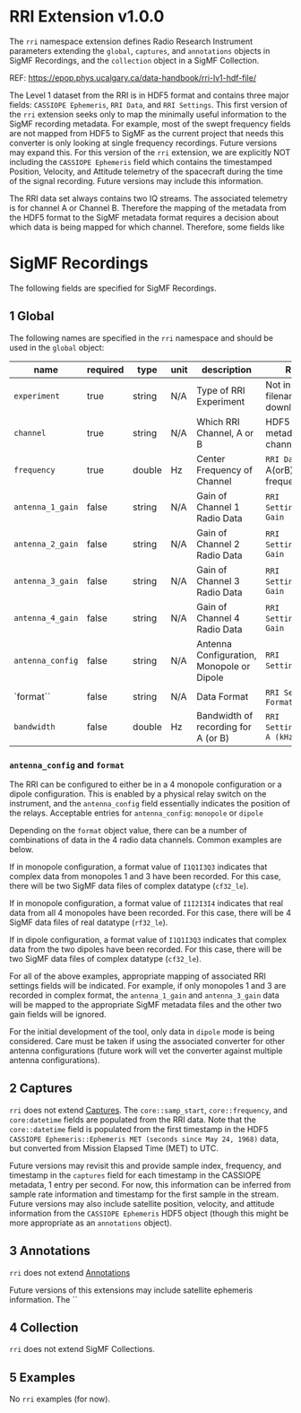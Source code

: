 # RRI Extension v1.0.0

The `rri` namespace extension defines Radio Research Instrument parameters extending the `global`, `captures`, and `annotations` objects in SigMF Recordings, and the `collection` object in a SigMF Collection.

REF: https://epop.phys.ucalgary.ca/data-handbook/rri-lv1-hdf-file/

The Level 1 dataset from the RRI is in HDF5 format and contains three major fields: `CASSIOPE Ephemeris`, `RRI Data`, and `RRI Settings`. This first version of the `rri` extension seeks only to map the minimally useful information to the SigMF recording metadata.  For example, most of the swept frequency fields are not mapped from HDF5 to SigMF as the current project that needs this converter is only looking at single frequency recordings.  Future versions may expand this. For this version of the `rri` extension, we are explicitly NOT including the `CASSIOPE Ephemeris` field which contains the timestamped Position, Velocity, and Attitude telemetry of the spacecraft during the time of the signal recording.  Future versions may include this information.

The RRI data set always contains two IQ streams.  The associated telemetry is for channel A or Channel B.  Therefore the mapping of the metadata from the HDF5 format to the SigMF metadata format requires a decision about which data is being mapped for which channel.  Therefore, some fields like

# SigMF Recordings

The following fields are specified for SigMF Recordings.

## 1 Global

The following names are specified in the `rri` namespace and should be used in the `global` object:

|name|required|type|unit|description|RRI HDF5|
|----|--------|----|----|-----------|--------|
|`experiment`    |true |string|N/A|Type of RRI Experiment|Not in HDF5 data, filename of downloaded data|
|`channel`       |true |string|N/A|Which RRI Channel, A or B|HDF5 contains metadata for each channel|
|`frequency`     |true |double|Hz |Center Frequency of Channel| `RRI Data`:Channel A(orB) frequencies (Hz)|
|`antenna_1_gain`|false|string|N/A|Gain of Channel 1 Radio Data|`RRI Settings`:`Antenna 1 Gain`|
|`antenna_2_gain`|false|string|N/A|Gain of Channel 2 Radio Data|`RRI Settings`:`Antenna 2 Gain`|
|`antenna_3_gain`|false|string|N/A|Gain of Channel 3 Radio Data|`RRI Settings`:`Antenna 3 Gain`|
|`antenna_4_gain`|false|string|N/A|Gain of Channel 4 Radio Data|`RRI Settings`:`Antenna 4 Gain`|
|`antenna_config`|false|string|N/A|Antenna Configuration, Monopole or Dipole|`RRI Settings`:`Antenna
|`format``       |false|string|N/A|Data Format|`RRI Settings`:`Data Format`|
|`bandwidth`     |false|double|Hz |Bandwidth of recording for A (or B)|`RRI Settings`:`Bandwidth A (kHz)`|

### `antenna_config` and `format`
The RRI can be configured to either be in a 4 monopole configuration or a dipole configuration. This is enabled by a physical relay switch on the instrument, and the `antenna_config` field essentially indicates the position of the relays.
Acceptable entries for `antenna_config`: `monopole` or `dipole`

Depending on the `format` object value, there can be a number of combinations of data in the 4 radio data channels. Common examples are below.

If in monopole configuration, a format value of `I1Q1I3Q3` indicates that complex data from monopoles 1 and 3 have been recorded. For this case, there will be two SigMF data files of complex datatype (`cf32_le`).

If in monopole configuration, a format value of `I1I2I3I4` indicates that real data from all 4 monopoles have been recorded. For this case, there will be 4 SigMF data files of real datatype (`rf32_le`).

If in dipole configuration, a format value of `I1Q1I3Q3` indicates that complex data from the two dipoles have been recorded.  For this case, there will be two SigMF data files of complex datatype (`cf32_le`).

For all of the above examples, appropriate mapping of associated RRI settings fields will be indicated.  For example, if only monopoles 1 and 3 are recorded in complex format, the `antenna_1_gain` and `antenna_3_gain` data will be mapped to the appropriate SigMF metadata files and the other two gain fields will be ignored.

For the initial development of the tool, only data in `dipole` mode is being considered. Care must be taken if using the associated converter for other antenna configurations (future work will vet the converter against multiple antenna configurations).

## 2 Captures

`rri` does not extend [Captures](https://github.com/gnuradio/SigMF/blob/master/sigmf-spec.md#captures-array).
The `core::samp_start`, `core::frequency`, and `core:datetime` fields are populated from the RRI data.
Note that the `core::datetime` field is populated from the first timestamp in the HDF5 `CASSIOPE Ephemeris::Ephemeris MET (seconds since May 24, 1968)` data, but converted from Mission Elapsed Time (MET) to UTC.

Future versions may revisit this and provide sample index, frequency, and timestamp in the `captures` field for each timestamp in the CASSIOPE metadata, 1 entry per second.  For now, this information can be inferred from sample rate information and timestamp for the first sample in the stream.  Future versions may also include satellite position, velocity, and attitude information from the `CASSIOPE Ephemeris` HDF5 object (though this might be more appropriate as an `annotations` object).

## 3 Annotations

`rri` does not extend [Annotations](https://github.com/gnuradio/SigMF/blob/master/sigmf-spec.md#annotations-array)

Future versions of this extensions may include satellite ephemeris information.  The ``

## 4 Collection

`rri` does not extend SigMF Collections.

## 5 Examples

No `rri` examples (for now).
